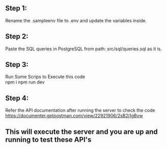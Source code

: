 ## Step 1: 
Rename the .sampleenv file to .env and update the variables inside.

## Step 2: 
Paste the SQL queries in PostgreSQL from path: src/sql/queries.sql as it is.

## Step 3: 
Run Some Scrips to Execute this code  
    npm i
    npm run dev

## Step 4: 
Refer the API documentation after running the server to check the code
https://documenter.getpostman.com/view/22921906/2sB2j1gBvw


## This will execute the server and you are up and running to test these API's ##
